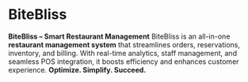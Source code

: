 # BiteBliss
**BiteBliss – Smart Restaurant Management**    BiteBliss is an all-in-one **restaurant management system** that streamlines orders, reservations, inventory, and billing. With real-time analytics, staff management, and seamless POS integration, it boosts efficiency and enhances customer experience. **Optimize. Simplify. Succeed.**
